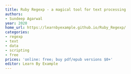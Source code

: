 ```yaml
---
title: Ruby Regexp - a magical tool for text processing
authors:
- Sundeep Agarwal
year: 2020
home_url: https://learnbyexample.github.io/Ruby_Regexp/
categories:
- regexp
- text
- data
- scripting
- free
prices: 'online: free; buy pdf/epub versions $0+'
editor: Learn By Example
---
```

